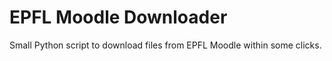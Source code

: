 # EPFL Moodle Downloader

Small Python script to download files from EPFL Moodle within some clicks.
